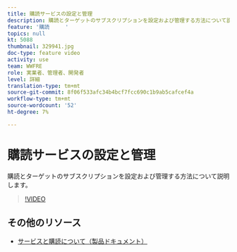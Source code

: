 ```yaml
---
title: 購読サービスの設定と管理
description: 購読とターゲットのサブスクリプションを設定および管理する方法について説明します。
feature: '購読     '
topics: null
kt: 5088
thumbnail: 329941.jpg
doc-type: feature video
activity: use
team: WWFRE
role: 実業者、管理者、開発者
level: 詳細
translation-type: tm+mt
source-git-commit: 8f06f533afc34b4bcf7fcc690c1b9ab5cafcef4a
workflow-type: tm+mt
source-wordcount: '52'
ht-degree: 7%

---
```



# 購読サービスの設定と管理

購読とターゲットのサブスクリプションを設定および管理する方法について説明します。

>[!VIDEO](https://video.tv.adobe.com/v/329941?quality=12)

## その他のリソース

* [サービスと購読について（製品ドキュメント）](https://experienceleague.adobe.com/docs/campaign-classic/using/sending-messages/subscriptions-and-referrals/about-services-and-subscriptions.html)

